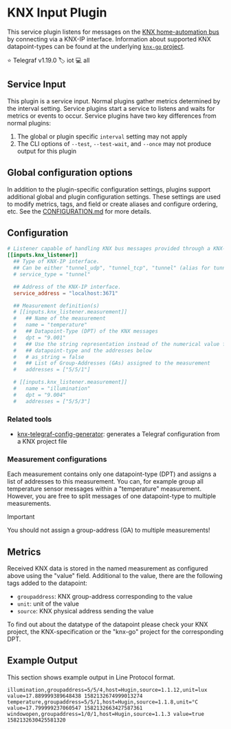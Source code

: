 # KNX Input Plugin

This service plugin listens for messages on the [KNX home-automation bus][knx]
by connecting via a KNX-IP interface. Information about supported KNX
datapoint-types can be found at the underlying [`knx-go` project][knxgo].

⭐ Telegraf v1.19.0
🏷️ iot
💻 all

[knx]: https://www.knx.org
[knxgo]: https://github.com/vapourismo/knx-go>

## Service Input <!-- @/docs/includes/service_input.md -->

This plugin is a service input. Normal plugins gather metrics determined by the
interval setting. Service plugins start a service to listens and waits for
metrics or events to occur. Service plugins have two key differences from
normal plugins:

1. The global or plugin specific `interval` setting may not apply
2. The CLI options of `--test`, `--test-wait`, and `--once` may not produce
   output for this plugin

## Global configuration options <!-- @/docs/includes/plugin_config.md -->

In addition to the plugin-specific configuration settings, plugins support
additional global and plugin configuration settings. These settings are used to
modify metrics, tags, and field or create aliases and configure ordering, etc.
See the [CONFIGURATION.md][CONFIGURATION.md] for more details.

[CONFIGURATION.md]: ../../../docs/CONFIGURATION.md#plugins

## Configuration

```toml @sample.conf
# Listener capable of handling KNX bus messages provided through a KNX-IP Interface.
[[inputs.knx_listener]]
  ## Type of KNX-IP interface.
  ## Can be either "tunnel_udp", "tunnel_tcp", "tunnel" (alias for tunnel_udp) or "router".
  # service_type = "tunnel"

  ## Address of the KNX-IP interface.
  service_address = "localhost:3671"

  ## Measurement definition(s)
  # [[inputs.knx_listener.measurement]]
  #   ## Name of the measurement
  #   name = "temperature"
  #   ## Datapoint-Type (DPT) of the KNX messages
  #   dpt = "9.001"
  #   ## Use the string representation instead of the numerical value for the
  #   ## datapoint-type and the addresses below
  #   # as_string = false
  #   ## List of Group-Addresses (GAs) assigned to the measurement
  #   addresses = ["5/5/1"]

  # [[inputs.knx_listener.measurement]]
  #   name = "illumination"
  #   dpt = "9.004"
  #   addresses = ["5/5/3"]
```

### Related tools

- [knx-telegraf-config-generator][knx_config_generator]:  generates a Telegraf
 configuration from a KNX project file

[knx_config_generator]: https://github.com/svsool/knx-telegraf-config-generator

### Measurement configurations

Each measurement contains only one datapoint-type (DPT) and assigns a list of
addresses to this measurement. You can, for example group all temperature sensor
messages within a "temperature" measurement. However, you are free to split
messages of one datapoint-type to multiple measurements.

> [!IMPORTANT]
> You should not assign a group-address (GA) to multiple measurements!

## Metrics

Received KNX data is stored in the named measurement as configured above using
the "value" field. Additional to the value, there are the following tags added
to the datapoint:

- `groupaddress`: KNX group-address corresponding to the value
- `unit`:         unit of the value
- `source`:       KNX physical address sending the value

To find out about the datatype of the datapoint please check your KNX project,
the KNX-specification or the "knx-go" project for the corresponding DPT.

## Example Output

This section shows example output in Line Protocol format.

```text
illumination,groupaddress=5/5/4,host=Hugin,source=1.1.12,unit=lux value=17.889999389648438 1582132674999013274
temperature,groupaddress=5/5/1,host=Hugin,source=1.1.8,unit=°C value=17.799999237060547 1582132663427587361
windowopen,groupaddress=1/0/1,host=Hugin,source=1.1.3 value=true 1582132630425581320
```
